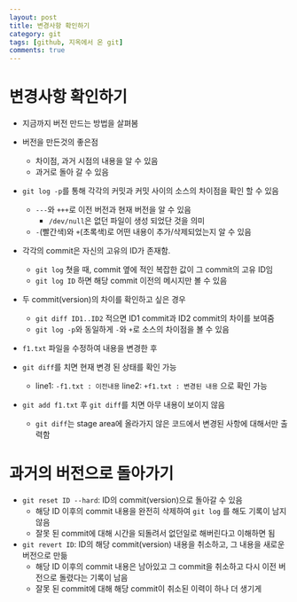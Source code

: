 ```yaml
---
layout: post
title: 변경사항 확인하기
category: git
tags: [github, 지옥에서 온 git]
comments: true
---
```


# 변경사항 확인하기
- 지금까지 버전 만드는 방법을 살펴봄
- 버전을 만든것의 좋은점
  - 차이점, 과거 시점의 내용을 알 수 있음
  - 과거로 돌아 갈 수 있음
  
- `git log -p`를 통해 각각의 커밋과 커밋 사이의 소스의 차이점을 확인 할 수 있음
  - `---`와 `+++`로 이전 버전과 현재 버전을 알 수 있음
    - `/dev/null`은 없던 파일이 생성 되었단 것을 의미
  - `-`(빨간색)와 `+`(초록색)로 어떤 내용이 추가/삭제되었는지 알 수 있음
- 각각의 commit은 자신의 고유의 ID가 존재함.
  - `git log` 쳣을 때, commit 옆에 적인 복잡한 값이 그 commit의 고유 ID임
  - `git log ID` 하면 해당 commit 이전의 메시지만 볼 수 있음
- 두 commit(version)의 차이를 확인하고 싶은 경우
  - `git diff ID1..ID2` 적으면 ID1 commit과 ID2 commit의 차이를 보여줌
  - `git log -p`와 동일하게 `-`와 `+`로 소스의 차이점을 볼 수 있음

- `f1.txt` 파일을 수정하여 내용을 변경한 후
- `git diff`를 치면 현재 변경 된 상태를 확인 가능
  - line1: `-f1.txt : 이전내용` line2: `+f1.txt : 변경된 내용` 으로 확인 가능
- `git add f1.txt` 후 `git diff`를 치면 아무 내용이 보이지 않음
  - `git diff`는 stage area에 올라가지 않은 코드에서 변경된 사항에 대해서만 출력함

# 과거의 버전으로 돌아가기
- `git reset ID --hard`: ID의 commit(version)으로 돌아갈 수 있음
  - 해당 ID 이후의 commit 내용을 완전히 삭제하여 `git log` 를 해도 기록이 남지 않음
  - 잘못 된 commit에 대해 시간을 되돌려서 없던일로 해버린다고 이해하면 됨
- `git revert ID`: ID의 해당 commit(version) 내용을 취소하고, 그 내용을 새로운 버전으로 만듦
  - 해당 ID 이후의 commit 내용은 남아있고 그 commit을 취소하고 다시 이전 버전으로 돌렸다는 기록이 남음
  - 잘못 된 commit에 대해 해당 commit이 취소된 이력이 하나 더 생기게 
